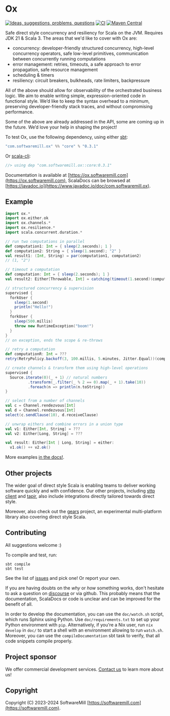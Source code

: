 # Ox

[![Ideas, suggestions, problems, questions](https://img.shields.io/badge/Discourse-ask%20question-blue)](https://softwaremill.community/c/ox)
[![CI](https://github.com/softwaremill/ox/workflows/CI/badge.svg)](https://github.com/softwaremill/ox/actions?query=workflow%3A%22CI%22)
[![Maven Central](https://maven-badges.herokuapp.com/maven-central/com.softwaremill.ox/core_3/badge.svg)](https://maven-badges.herokuapp.com/maven-central/com.softwaremill.ox/core_3)

Safe direct style concurrency and resiliency for Scala on the JVM. Requires JDK 21 & Scala 3. The areas that we'd like 
to cover with Ox are:

* concurrency: developer-friendly structured concurrency, high-level concurrency operators, safe low-level primitives, 
  communication between concurrently running computations
* error management: retries, timeouts, a safe approach to error propagation, safe resource management
* scheduling & timers
* resiliency: circuit breakers, bulkheads, rate limiters, backpressure

All of the above should allow for observability of the orchestrated business logic. We aim to enable writing simple, 
expression-oriented code in functional style. We’d like to keep the syntax overhead to a minimum, preserving 
developer-friendly stack traces, and without compromising performance.

Some of the above are already addressed in the API, some are coming up in the future. We’d love your help in shaping 
the project!

To test Ox, use the following dependency, using either [sbt](https://www.scala-sbt.org):

```scala
"com.softwaremill.ox" %% "core" % "0.3.1"
```

Or [scala-cli](https://scala-cli.virtuslab.org):

```scala
//> using dep "com.softwaremill.ox::core:0.3.1"
```

Documentation is available at [https://ox.softwaremill.com](https://ox.softwaremill.com), ScalaDocs can be browsed at [https://javadoc.io](https://www.javadoc.io/doc/com.softwaremill.ox).

## Example

```scala
import ox.*
import ox.either.ok
import ox.channels.*
import ox.resilience.*
import scala.concurrent.duration.*

// run two computations in parallel
def computation1: Int = { sleep(2.seconds); 1 }
def computation2: String = { sleep(1.second); "2" }
val result1: (Int, String) = par(computation1, computation2)
// (1, "2")

// timeout a computation
def computation: Int = { sleep(2.seconds); 1 }
val result2: Either[Throwable, Int] = catching(timeout(1.second)(computation))

// structured concurrency & supervision
supervised {
  forkUser {
    sleep(1.second)
    println("Hello!")
  }
  forkUser {
    sleep(500.millis)
    throw new RuntimeException("boom!")
  }
}
// on exception, ends the scope & re-throws

// retry a computation
def computationR: Int = ???
retry(RetryPolicy.backoff(3, 100.millis, 5.minutes, Jitter.Equal))(computationR)

// create channels & transform them using high-level operations
supervised {
  Source.iterate(0)(_ + 1) // natural numbers
          .transform(_.filter(_ % 2 == 0).map(_ + 1).take(10))
          .foreach(n => println(n.toString))
}

// select from a number of channels
val c = Channel.rendezvous[Int]
val d = Channel.rendezvous[Int]
select(c.sendClause(10), d.receiveClause)

// unwrap eithers and combine errors in a union type
val v1: Either[Int, String] = ???
val v2: Either[Long, String] = ???

val result: Either[Int | Long, String] = either:
  v1.ok() ++ v2.ok()
```

More examples [in the docs!](https://ox.softwaremill.com).

## Other projects

The wider goal of direct style Scala is enabling teams to deliver working software quickly and with confidence. Our
other projects, including [sttp client](https://sttp.softwaremill.com) and [tapir](https://tapir.softwaremill.com),
also include integrations directly tailored towards direct style.

Moreover, also check out the [gears](https://github.com/lampepfl/gears) project, an experimental multi-platform library
also covering direct style Scala.

## Contributing

All suggestions welcome :)

To compile and test, run:

```
sbt compile
sbt test
```

See the list of [issues](https://github.com/softwaremill/ox/issues) and pick one! Or report your own.

If you are having doubts on the _why_ or _how_ something works, don't hesitate to ask a question on
[discourse](https://softwaremill.community/c/ox) or via github. This probably means that the documentation, ScalaDocs or
code is unclear and can be improved for the benefit of all.

In order to develop the documentation, you can use the `doc/watch.sh` script, which runs Sphinx using Python.
Use `doc/requirements.txt` to set up your Python environment with `pip`. 
Alternatively, if you're a Nix user, run `nix develop` in `doc/` to start a shell with an environment allowing to run `watch.sh`.
Moreover, you can use the `compileDocumentation` sbt task to verify, that all code snippets compile properly.

## Project sponsor

We offer commercial development services. [Contact us](https://softwaremill.com) to learn more about us!

## Copyright

Copyright (C) 2023-2024 SoftwareMill [https://softwaremill.com](https://softwaremill.com).
